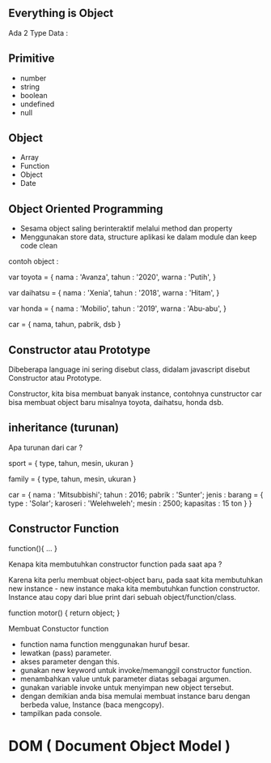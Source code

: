 ## Everything is Object

Ada 2 Type Data :

Primitive
---------
- number
- string
- boolean
- undefined
- null

Object
------
- Array
- Function
- Object
- Date

Object Oriented Programming
---------------------------

- Sesama object saling berinteraktif melalui method dan property
- Menggunakan store data, structure aplikasi ke dalam module dan keep code clean

contoh object :

var toyota = {
    nama : 'Avanza',
    tahun : '2020',
    warna : 'Putih',
}

var daihatsu = {
    nama : 'Xenia',
    tahun : '2018',
    warna : 'Hitam',
}

var honda = {
    nama : 'Mobilio',
    tahun : '2019',
    warna : 'Abu-abu',
}

car = {
    nama,
    tahun,
    pabrik,
    dsb
}

## Constructor atau Prototype

Dibeberapa language ini sering disebut class, didalam javascript disebut Constructor atau Prototype.

Constructor, kita bisa membuat banyak instance, contohnya cunstructor car bisa membuat object baru misalnya toyota, daihatsu, honda dsb.

## inheritance (turunan)

Apa turunan dari car ?

sport = {
    type,
    tahun,
    mesin,
    ukuran
}

family = {
    type,
    tahun,
    mesin,
    ukuran
}

car = {
    nama : 'Mitsubbishi';
    tahun : 2016;
    pabrik : 'Sunter';
    jenis : barang = {
        type : 'Solar';
        karoseri : 'Welehweleh';
        mesin : 2500;
        kapasitas : 15 ton
    }
}

## Constructor Function

function(){ ... }

Kenapa kita membutuhkan constructor function pada saat apa ?

Karena kita perlu membuat object-object baru, pada saat kita membutuhkan new instance - new instance maka kita membutuhkan function constructor. Instance atau copy dari blue print dari sebuah object/function/class.

function motor() { return object; }

Membuat Constuctor function

- function nama function menggunakan huruf besar.
- lewatkan (pass) parameter.
- akses parameter dengan this.
- gunakan new keyword untuk invoke/memanggil constructor function.
- menambahkan value untuk parameter diatas sebagai argumen.
- gunakan variable invoke untuk menyimpan new object tersebut.
- dengan demikian anda bisa memulai membuat instance baru dengan berbeda value, Instance (baca mengcopy).
- tampilkan pada console.

# DOM ( Document Object Model )
